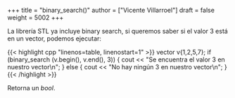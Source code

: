 +++
title = "binary_search()"
author = ["Vicente Villarroel"]
draft = false
weight = 5002
+++

La librería STL ya incluye binary search, si queremos saber si el valor
3 está en un vector, podemos ejecutar:

{{< highlight cpp "linenos=table, linenostart=1" >}}
vector<int> v{1,2,5,7};
if (binary_search (v.begin(), v.end(), 3)) {
    cout << "Se encuentra el valor 3 en nuestro vector\n";
}
else {
    cout << "No hay ningún 3 en nuestro vector\n";
}
{{< /highlight >}}

Retorna un _bool_.
